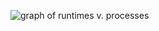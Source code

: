 ![graph of runtimes v. processes](https://github.com/7stud/Programming-Erlang-Exercises-Solutions-Answers/blob/master/Chapter%2012/runtimes.gcx)
